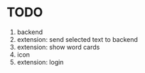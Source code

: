 # TODO
1. backend
2. extension: send selected text to backend
3. extension: show word cards
4. icon
1. extension: login

